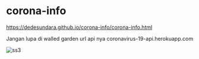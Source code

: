 # corona-info

https://dedesundara.github.io/corona-info/corona-info.html

Jangan lupa di walled garden url api nya coronavirus-19-api.herokuapp.com

![ss3](https://user-images.githubusercontent.com/44356166/77145545-74d89100-6abb-11ea-90e3-010ede74295e.jpeg)
